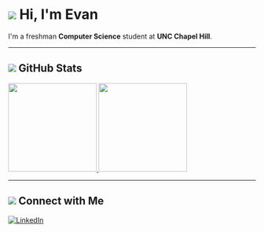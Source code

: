 # <img src="https://img.icons8.com/ios-filled/25/000000/student-center.png"/> Hi, I'm Evan

I'm a freshman **Computer Science** student at **UNC Chapel Hill**.

---

## <img src="https://img.icons8.com/ios-filled/25/000000/github.png"/> GitHub Stats

<a href="https://github.com/evanap003300">
  <img height="180em" src="https://github-readme-stats.vercel.app/api?username=evanap003300&show_icons=true&hide_border=true&count_private=true&theme=radical"/>
</a>
<a href="https://github.com/evanap003300">
  <img height="180em" src="https://github-readme-stats.vercel.app/api/top-langs/?username=evanap003300&layout=compact&langs_count=8&hide_border=true&theme=radical"/>
</a>

---

## <img src="https://img.icons8.com/ios-filled/25/000000/connection-status-on.png"/> Connect with Me

[![LinkedIn](https://img.shields.io/badge/LinkedIn-Evan%20Phillips-blue?logo=linkedin&style=for-the-badge)](https://www.linkedin.com/in/evan-phillips111)
